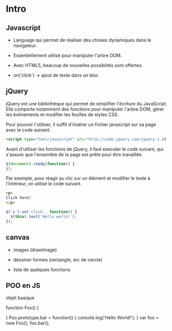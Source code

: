 # Intro

## Javascript

- Language qui permet de réaliser des choses dynamiques dans le navigateur.
- Essentiellement utilisé pour manipuler l'arbre DOM.
- Avec HTML5, beacoup de nouvelles possiblités sont offertes.

- on('click')
  -> ajout de texte dans un bloc

## jQuery

jQuery est une bibliothèque qui permet de simplifier l'écriture du JavaScript.
Elle comporte notamment des fonctions pour manipuler l'arbre DOM, gérer les événements et modifier les feuilles de styles CSS.

Pour pouvoir l'utiliser, il suffit d'insérer un fichier javascript sur sa page avec le code suivant:
```html
<script type="text/javascript" src="http://code.jquery.com/jquery-1.10.2.min.js"></script>
```

Avant d'utiliser les fonctions de jQuery, il faut executer le code suivant,
qui s'assure que l'ensemble de la page est prête pour être travaillée.
```javascript
$(document).ready(function() {
});
```

Par exemple, pour réagir au clic sur un élément et modifier le texte à l'intérieur, on utilise le code suivant.
```html
<p>
Click here!
</p>
```
```javascript
$('p').on('click', function() {
  $(this).text('Hello world!'):
});
```

## canvas

- images (drawImage)
- dessiner formes (rectangle, arc de cercle)

- liste de quelques fonctions


## POO en JS

objet basique

function Foo() {

}
Foo.prototype.bar = function() {
  console.log('Hello World!');
}
var foo = new Foo();
foo.bar();

